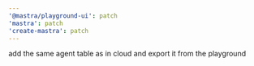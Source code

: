 ```yaml
---
'@mastra/playground-ui': patch
'mastra': patch
'create-mastra': patch
---
```


add the same agent table as in cloud and export it from the playground
